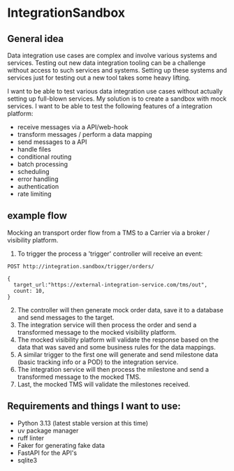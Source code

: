 # IntegrationSandbox

## General idea
Data integration use cases are complex and involve various systems and services. Testing out new data integration tooling can be a challenge without access to such services and systems. Setting up these systems and services just for testing out a new tool takes some heavy lifting.

I want to be able to test various data integration use cases without actually setting up full-blown services. 
My solution is to create a sandbox with mock services. I want to be able to test the following features of a integration platform:
- receive messages via a API/web-hook
- transform messages / perform a data mapping
- send messages to a API
- handle files
- conditional routing
- batch processing
- scheduling
- error handling
- authentication
- rate limiting

## example flow
Mocking an transport order flow from a TMS to a Carrier via a broker / visibility platform.

1. To trigger the process a 'trigger' controller will receive an event:

```
POST http://integration.sandbox/trigger/orders/

{
  target_url:"https://external-integration-service.com/tms/out",
  count: 10,
}
```
2. The controller will then generate mock order data, save it to a database and send messages to the target.
1. The integration service will then process the order and send a transformed message to the mocked visibility platform.
1. The mocked visibility platform will validate the response based on the data that was saved and some business rules for the data mappings.
1. A similar trigger to the first one will generate and send milestone data (basic tracking info or a POD) to the integration service.
1. The integration service will then process the milestone and send a transformed message to the mocked TMS.
1. Last, the mocked TMS will validate the milestones received.

 
## Requirements and things I want to use:
- Python 3.13  (latest stable version at this time)
- uv package manager
- ruff linter
- Faker for generating fake data
- FastAPI for the API's
- sqlite3

